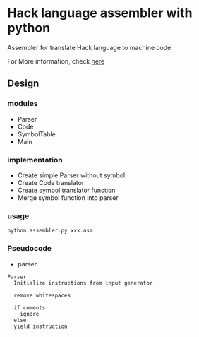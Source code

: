 # Hack language assembler with python

Assembler for translate Hack language to machine code

For More information, check [here](https://github.com/bartkim0426/TIL/blob/master/nand2tetris/06.-Assembly-Languages-and-Assemblers.md)

## Design

### modules
- Parser
- Code
- SymbolTable
- Main

### implementation
- Create simple Parser without symbol
- Create Code translator
- Create symbol translator function
- Merge symbol function into parser

### usage

```
python assembler.py xxx.asm
```

### Pseudocode

- parser

```
Parser
  Initialize instructions from input generator

  remove whitespaces
  
  if coments
    ignore
  else
  yield instruction
```
